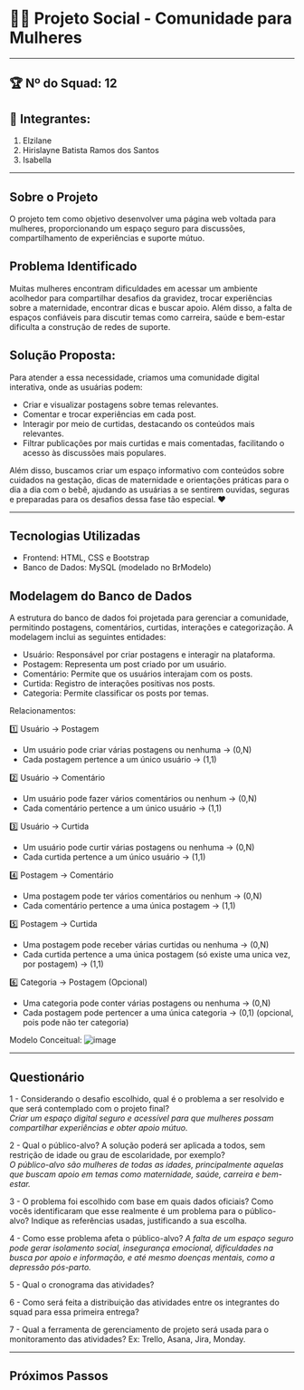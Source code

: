 # 🤱🏻 Projeto Social - Comunidade para Mulheres
___

## 🏆 Nº do Squad: 12
## 👥 Integrantes:
1. Elzilane
2. Hirislayne Batista Ramos dos Santos
3. Isabella

___
   
## Sobre o Projeto 
O projeto tem como objetivo desenvolver uma página web voltada para mulheres, 
proporcionando um espaço seguro para discussões, compartilhamento de experiências e suporte mútuo.

## Problema Identificado
Muitas mulheres encontram dificuldades em acessar um ambiente acolhedor para compartilhar desafios da gravidez, trocar 
experiências sobre a maternidade, encontrar dicas e buscar apoio. Além disso, a falta de espaços confiáveis para discutir 
temas como carreira, saúde e bem-estar dificulta a construção de redes de suporte.

## Solução Proposta:
Para atender a essa necessidade, criamos uma comunidade digital interativa, onde as usuárias podem:
- Criar e visualizar postagens sobre temas relevantes.
- Comentar e trocar experiências em cada post.
- Interagir por meio de curtidas, destacando os conteúdos mais relevantes.
- Filtrar publicações por mais curtidas e mais comentadas, facilitando o acesso às discussões mais populares.

Além disso, buscamos criar um espaço informativo com conteúdos sobre cuidados na gestação, dicas de maternidade e 
orientações práticas para o dia a dia com o bebê, ajudando as usuárias a se sentirem ouvidas, seguras e preparadas 
para os desafios dessa fase tão especial. ❤️
___

## Tecnologias Utilizadas
- Frontend: HTML, CSS e Bootstrap
- Banco de Dados: MySQL (modelado no BrModelo)

## Modelagem do Banco de Dados
A estrutura do banco de dados foi projetada para gerenciar a comunidade, permitindo postagens, comentários, curtidas, interações e categorização. A modelagem inclui as seguintes entidades:
- Usuário: Responsável por criar postagens e interagir na plataforma.
- Postagem: Representa um post criado por um usuário.
- Comentário: Permite que os usuários interajam com os posts.
- Curtida: Registro de interações positivas nos posts.
- Categoria: Permite classificar os posts por temas.

Relacionamentos:

1️⃣ Usuário → Postagem
- Um usuário pode criar várias postagens ou nenhuma → (0,N)
- Cada postagem pertence a um único usuário → (1,1)
  
2️⃣ Usuário → Comentário
- Um usuário pode fazer vários comentários ou nenhum → (0,N)
- Cada comentário pertence a um único usuário → (1,1)

3️⃣ Usuário → Curtida
- Um usuário pode curtir várias postagens ou nenhuma → (0,N)
- Cada curtida pertence a um único usuário → (1,1)

4️⃣ Postagem → Comentário
- Uma postagem pode ter vários comentários ou nenhum → (0,N)
- Cada comentário pertence a uma única postagem → (1,1)

5️⃣ Postagem → Curtida
- Uma postagem pode receber várias curtidas ou nenhuma → (0,N)
- Cada curtida pertence a uma única postagem (só existe uma unica vez, por postagem) → (1,1)

6️⃣ Categoria → Postagem (Opcional)
- Uma categoria pode conter várias postagens ou nenhuma → (0,N)
- Cada postagem pode pertencer a uma única categoria → (0,1) (opcional, pois pode não ter categoria)

Modelo Conceitual:
![image](https://github.com/user-attachments/assets/3d600eac-37ea-4f72-9a14-2175c1c9eb8b)

___

## Questionário

1 - Considerando o desafio escolhido, qual é o problema a ser resolvido e que será contemplado com o projeto final?  
*Criar um espaço digital seguro e acessível para que mulheres possam compartilhar experiências e obter apoio mútuo.*

2 - Qual o público-alvo? A solução poderá ser aplicada a todos, sem restrição de idade ou grau de escolaridade, por exemplo?  
*O público-alvo são mulheres de todas as idades, principalmente aquelas que buscam apoio em temas como maternidade, saúde, carreira e bem-estar.*

3 - O problema foi escolhido com base em quais dados oficiais? Como vocês identificaram que esse realmente é um problema para o público-alvo? Indique as referências usadas, justificando a sua escolha.  

4 - Como esse problema afeta o público-alvo? 
*A falta de um espaço seguro pode gerar isolamento social, insegurança emocional, dificuldades na busca por apoio e informação, e até mesmo doenças mentais, como a depressão pós-parto.*

5 - Qual o cronograma das atividades?  

6 - Como será feita a distribuição das atividades entre os integrantes do squad para essa primeira entrega?

7 - Qual a ferramenta de gerenciamento de projeto será usada para o monitoramento das atividades? Ex: Trello, Asana, Jira, Monday. 

____

## Próximos Passos

